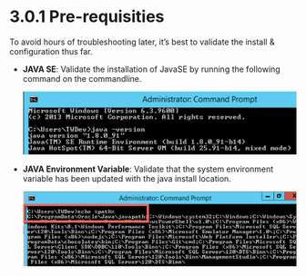 # 3.0.1 Pre-requisities

To avoid hours of troubleshooting later, it’s best to validate the install & configuration thus far.

* **JAVA SE**: Validate the installation of JavaSE by running the following command on the commandline.

  ![](../.gitbook/assets/sonarqube-validatejavainstall.png)

* **JAVA Environment Variable**: Validate that the system environment variable has been updated with the java install location.

  ![](../.gitbook/assets/java-echopath.png)

